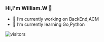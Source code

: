 ### Hi,I'm William.W 👋

- 🔭 I’m currently working on BackEnd,ACM
- 🌱 I’m currently learning Go,Python

![visitors](https://visitor-badge.laobi.icu/badge?page_id=william0620)
